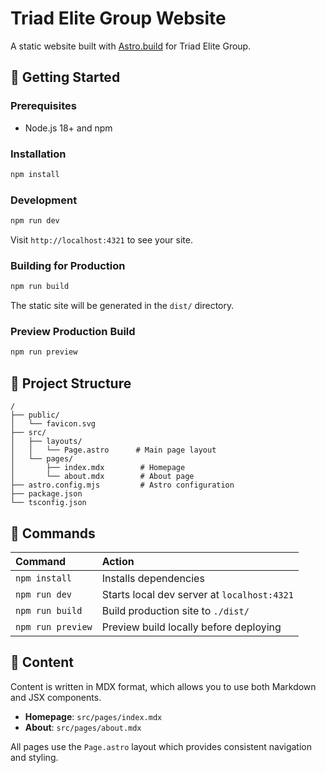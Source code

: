 # Triad Elite Group Website

A static website built with [Astro.build](https://astro.build) for Triad Elite Group.

## 🚀 Getting Started

### Prerequisites

- Node.js 18+ and npm

### Installation

```bash
npm install
```

### Development

```bash
npm run dev
```

Visit `http://localhost:4321` to see your site.

### Building for Production

```bash
npm run build
```

The static site will be generated in the `dist/` directory.

### Preview Production Build

```bash
npm run preview
```

## 📁 Project Structure

```
/
├── public/
│   └── favicon.svg
├── src/
│   ├── layouts/
│   │   └── Page.astro      # Main page layout
│   └── pages/
│       ├── index.mdx        # Homepage
│       └── about.mdx        # About page
├── astro.config.mjs         # Astro configuration
├── package.json
└── tsconfig.json
```

## 🧞 Commands

| Command          | Action                                       |
|:-----------------|:---------------------------------------------|
| `npm install`    | Installs dependencies                        |
| `npm run dev`    | Starts local dev server at `localhost:4321`  |
| `npm run build`  | Build production site to `./dist/`           |
| `npm run preview`| Preview build locally before deploying       |

## 📝 Content

Content is written in MDX format, which allows you to use both Markdown and JSX components.

- **Homepage**: `src/pages/index.mdx`
- **About**: `src/pages/about.mdx`

All pages use the `Page.astro` layout which provides consistent navigation and styling.
